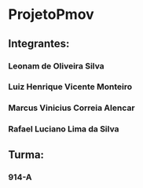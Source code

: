 # ProjetoPmov
## Integrantes: 
### Leonam de Oliveira Silva
### Luiz Henrique Vicente Monteiro
### Marcus Vinicius Correia Alencar
### Rafael Luciano Lima da Silva

## Turma: 
### 914-A
